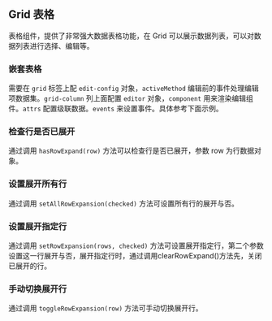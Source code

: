 <div class="demo-header">
<p class="overviewicon">
  <span class="wapi-list-form"/>
</p>

## Grid 表格

<nova-uxlink widget-name="Grid"></nova-uxlink>

表格组件，提供了非常强大数据表格功能，在 Grid 可以展示数据列表，可以对数据列表进行选择、编辑等。
</div>

### 嵌套表格

需要在 `grid` 标签上配 `edit-config` 对象，`activeMethod` 编辑前的事件处理编辑项数据集。`grid-column` 列上面配置 `editor` 对象，`component` 用来渲染编辑组件。`attrs` 配置级联数据。`events` 来设置事件。具体参考下面示例。

<nova-demo-view link="grid/grid_Example/nestedGrid"></nova-demo-view>

### 检查行是否已展开

通过调用 `hasRowExpand(row)` 方法可以检查行是否已展开，参数 row 为行数据对象。

<nova-demo-view link="grid/expand/hasRowExpand"></nova-demo-view>

### 设置展开所有行

通过调用 `setAllRowExpansion(checked)` 方法可设置所有行的展开与否。

<nova-demo-view link="grid/methods/set-all-row-expansion"></nova-demo-view>

### 设置展开指定行

通过调用 `setRowExpansion(rows, checked)` 方法可设置展开指定行，第二个参数设置这一行展开与否，展开指定行时，通过调用clearRowExpand()方法先，关闭已展开的行。

<nova-demo-view link="grid/methods/set-row-expansion"></nova-demo-view>

### 手动切换展开行

通过调用 `toggleRowExpansion(row)` 方法可手动切换展开行。

<nova-demo-view link="grid/methods/toggle-row-expansion"></nova-demo-view>

<br>
